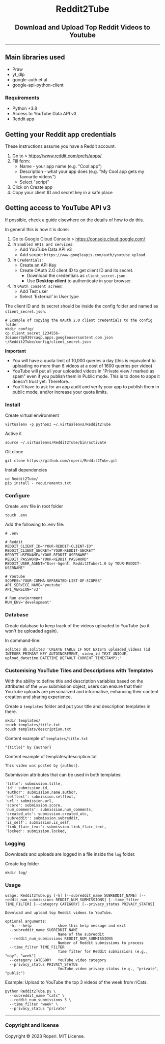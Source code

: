 <h1 align="center">Reddit2Tube</h1>
<h2 align="center">Download and Upload Top Reddit Videos to Youtube</h2>

---

## Main libraries used 
- Praw
- yt_dlp
- google-auth et al
- google-api-python-client

### Requirements

- Python +3.8
- Access to YouTube Data API v3
- Reddit app

## Getting your Reddit app credentials

These instructions assume you have a Reddit account.  

1. Go to > https://www.reddit.com/prefs/apps/
2. Fill form:
   * Name - your app name (e.g. "Cool app")
   * Description - what your app does (e.g. "My Cool app gets my favourite videos")
   * Select "script"
3. Click on Create app
4. Copy your client ID and secret key in a safe place

## Getting access to YouTube API v3
If possible, check a guide elsewhere on the details of how to do this. 

In general this is how it is done:

1. Go to Google Cloud Console > https://console.cloud.google.com/
2. In `Enabled APIs and services`: 
   - Add YouTube Data API v3
   - Add scope: `https://www.googleapis.com/auth/youtube.upload`
4. In `Credentials`:
   - Create an API Key 
   - Create OAuth 2.O client ID  to get client ID and its secret. 
     - Download the credentials as `client_secret.json`.
     - Use **Desktop client** to authenticate in your browser.
4. In `OAuth consent screen`:
   - Add Test user
   - Select 'External' in User type 


The client ID and its secret should be inside the config folder and named as `client_secret.json`. 

```commandline
# Example of copying the OAuth 2.0 client credentials to the config folder
mkdir config/
cp client_secret_1234556-3oiuoer3p939rsaqp.apps.googleusercontent.com.json ~/Reddit2Tube/config/client_secret.json
```


**Important**
* You will have a quota limit of 10,000 queries a day (this is equivalent to uploading no more than 6 videos at a cost of 1600 queries per video)
* YouTube will put all your uploaded videos in "Private view / marked as spam" even if you publish them in Public mode. This is to done to apps it doesn't trust yet. Therefore... 
* You'll have to ask for an app audit and verify your app to publish them in public mode, and/or increase your quota limits.




### Install

Create virtual environment
```
virtualenv -p python3 ~/.virtualenvs/Reddit2Tube
```

Active it
```
source ~/.virtualenvs/Reddit2Tube/bin/activate
```

Git clone 

```
git clone https://github.com/roperi/Reddit2Tube.git
```

Install dependencies
```
cd Reddit2Tube/
pip install - requirements.txt
```

### Configure
Create .env file in root folder

```commandline
touch .env
```
Add the following to .env file:
```
# .env

# Reddit
REDDIT_CLIENT_ID="YOUR-REDDIT-CLIENT-ID"
REDDIT_CLIENT_SECRET="YOUR-REDDIT-SECRET"
REDDIT_USERNAME="YOUR-REDDIT_USERNAME"
REDDIT_PASSWORD="YOUR-REDDIT_PASSWORD"
REDDIT_USER_AGENT="User-Agent: Reddit2Tube/1.0 by YOUR-REDDIT-USERNAME"

# Youtube
SCOPES='YOUR-COMMA-SEPARATED-LIST-OF-SCOPES"
API_SERVICE_NAME='youtube'
API_VERSION='v3'

# Run enviornment
RUN_ENV='development'
```

### Database
Create database to keep track of the videos uploaded to YouTube (so it won't be uploaded again). 

In command-line:

```commandline
sqlite3 db.sqlite3 'CREATE TABLE IF NOT EXISTS uploaded_videos (id INTEGER PRIMARY KEY AUTOINCREMENT, video_id TEXT UNIQUE, upload_datetime DATETIME DEFAULT CURRENT_TIMESTAMP);'
```

### Customising YouTube Tiles and Descriptions with Templates

With the ability to define title and description variables based on the attributes of the `praw` submission object, users can ensure that their YouTube uploads are personalized and informative, enhancing their content creation and sharing experience.

Create a `templates` folder and put your title and description templates in there. 
```commandline
mkdir templates/
touch templates/title.txt
touch templats/description.txt
```
Content example of `templates/title.txt`
```commandline
"{title}" by {author}
```
 Content example of templates/description.txt
```commandline
This video was posted by {author}.
```
Submission attributes that can be used in both templates:
```commandline
'title': submission.title,
'id': submission.id,
'author': submission.name.author,
'selftext': submission.selftext,
'url': submission.url,
'score': submission.score,
'num_comments': submission.num_comments,
'created_utc': submission.created_utc,
'subreddit': submission.subreddit,
'is_self': submission.is_self,
'link_flair_text': submission.link_flair_text,
'locked': submission.locked,
```
### Logging
Downloads and uploads are logged in a file inside the `log` folder. 

Create log folder
```
mkdir log/
```


### Usage

```
usage: Reddit2Tube.py [-h] [--subreddit_name SUBREDDIT_NAME] [--reddit_num_submissions REDDIT_NUM_SUBMISSIONS] [--time_filter TIME_FILTER] [--category CATEGORY] [--privacy_status PRIVACY_STATUS]

Download and upload top Reddit videos to YouTube.

optional arguments:
  -h, --help            show this help message and exit
  --subreddit_name SUBREDDIT_NAME
                        Name of the subreddit
  --reddit_num_submissions REDDIT_NUM_SUBMISSIONS
                        Number of Reddit submissions to process
  --time_filter TIME_FILTER
                        Time filter for Reddit submissions (e.g., "day", "week")
  --category CATEGORY   YouTube video category
  --privacy_status PRIVACY_STATUS
                        YouTube video privacy status (e.g., "private", "public")
```

Example: Upload to YouTube the top 3 videos of the week from r/Cats.

```commandline
python Reddit2Tube.py \
  --subreddit_name "cats" \
  --reddit_num_submissions 3 \
  --time_filter "week" \
  --privacy_status "private"
```

---


### Copyright and license
Copyright © 2023 Roperi. MIT License.
